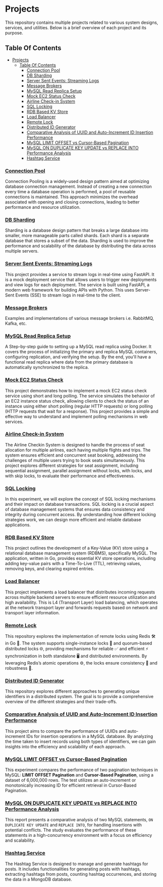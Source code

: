 
# Projects

This repository contains multiple projects related to various system designs, services, and utilities. Below is a brief overview of each project and its purpose.

## Table Of Contents

- [Projects](#projects)
  - [Table Of Contents](#table-of-contents)
    - [Connection Pool](#connection-pool)
    - [DB Sharding](#db-sharding)
    - [Server Sent Events: Streaming Logs](#server-sent-events-streaming-logs)
    - [Message Brokers](#message-brokers)
    - [MySQL Read Replica Setup](#mysql-read-replica-setup)
    - [Mock EC2 Status Check](#mock-ec2-status-check)
    - [Airline Check-in System](#airline-check-in-system)
    - [SQL Locking](#sql-locking)
    - [RDB Based KV Store](#rdb-based-kv-store)
    - [Load Balancer](#load-balancer)
    - [Remote Lock](#remote-lock)
    - [Distributed ID Generator](#distributed-id-generator)
    - [Comparative Analysis of UUID and Auto-Increment ID Insertion Performance](#comparative-analysis-of-uuid-and-auto-increment-id-insertion-performance)
    - [MySQL LIMIT OFFSET vs Cursor-Based Pagination](#mysql-limit-offset-vs-cursor-based-pagination)
    - [MySQL ON DUPLICATE KEY UPDATE vs REPLACE INTO Performance Analysis](#mysql-on-duplicate-key-update-vs-replace-into-performance-analysis)
    - [Hashtag Service](#hashtag-service)

### [Connection Pool](connection-pool/README.md)

Connection Pooling is a widely-used design pattern aimed at optimizing database connection management. Instead of creating a new connection every time a database operation is performed, a pool of reusable connections is maintained. This approach minimizes the overhead associated with opening and closing connections, leading to better performance and resource utilization.

### [DB Sharding](db-sharding/README.md)

Sharding is a database design pattern that breaks a large database into smaller, more manageable parts called shards. Each shard is a separate database that stores a subset of the data. Sharding is used to improve the performance and scalability of the database by distributing the data across multiple servers.


### [Server Sent Events: Streaming Logs](streaming-logs/README.md)

This project provides a service to stream logs in real-time using FastAPI. It is a mock deployment service that allows users to trigger new deployments and view logs for each deployment. The service is built using FastAPI, a modern web framework for building APIs with Python. This uses Server-Sent Events (SSE) to stream logs in real-time to the client.

### [Message Brokers](message-brokers/README.md)

Examples and implementations of various message brokers i.e. RabbitMQ, Kafka, etc.


### [MySQL Read Replica Setup](mysql-read-replica/README.md)

A Step-by-step guide to setting up a MySQL read replica using Docker. It covers the process of initializing the primary and replica MySQL containers, configuring replication, and verifying the setup. By the end, you'll have a functional read replica where data from the primary database is automatically synchronized to the replica.


### [Mock EC2 Status Check](mock-ec2-status-check-using-short-and-long-polling/README.md)

This project demonstrates how to implement a mock EC2 status check service using short and long polling. The service simulates the behavior of an EC2 instance status check, allowing clients to check the status of an instance using either short polling (regular HTTP requests) or long polling (HTTP requests that wait for a response). This project provides a simple and effective way to understand and implement polling mechanisms in web services.


### [Airline Check-in System](airline-checkin-system/README.md)

The Airline Checkin System is designed to handle the process of seat allocation for multiple airlines, each having multiple flights and trips. The system ensures efficient and concurrent seat booking, addressing the challenges of multiple users trying to book seats simultaneously. This project explores different strategies for seat assignment, including sequential assignment, parallel assignment without locks, with locks, and with skip locks, to evaluate their performance and effectiveness.


### [SQL Locking](sql-locking/README.md)

In this experiment, we will explore the concept of SQL locking mechanisms and their impact on database transactions. SQL locking is a crucial aspect of database management systems that ensures data consistency and integrity during concurrent access. By understanding how different locking strategies work, we can design more efficient and reliable database applications.


### [RDB Based KV Store](rdb-based-kv-store/README.md)

This project outlines the development of a Key-Value (KV) store using a relational database management system (RDBMS), specifically MySQL. The application, written in Go, provides essential KV store operations, including adding key-value pairs with a Time-To-Live (TTL), retrieving values, removing keys, and clearing expired entries.


### [Load Balancer](load-balancer/README.md)

This project implements a load balancer that distributes incoming requests across multiple backend servers to ensure efficient resource utilization and high availability. This is L4 (Transport Layer) load balancing, which operates at the network transport layer and forwards requests based on network and transport layer information.


### [Remote Lock](remote-lock/README.md)

This repository explores the implementation of remote locks using Redis 🛠️ in Go 🐹. The system supports single-instance locks 🔑 and quorum-based distributed locks 🌐, providing mechanisms for reliable ✅ and efficient ⚡ synchronization in both standalone 🖥️ and distributed environments. By leveraging Redis’s atomic operations ⚙️, the locks ensure consistency 📏 and robustness 💪.



### [Distributed ID Generator](distributed-id-generator/README.md#distributed-id-generation)

This repository explores different approaches to generating unique identifiers in a distributed system. The goal is to provide a comprehensive overview of the different strategies and their trade-offs.


### [Comparative Analysis of UUID and Auto-Increment ID Insertion Performance](distributed-id-generator/README.md#comparative-analysis-of-uuid-and-auto-increment-id-insertion-performance)

This project aims to compare the performance of UUIDs and auto-increment IDs for insertion operations in a MySQL database. By analyzing the time taken to insert records using both types of identifiers, we can gain insights into the efficiency and scalability of each approach.

### [MySQL LIMIT OFFSET vs Cursor-Based Pagination](distributed-id-generator/README.md#mysql-limit-offset-vs-cursor-based-pagination)

This experiment compares the performance of two pagination techniques in MySQL: **LIMIT OFFSET Pagination** and **Cursor-Based Pagination**, using a dataset of 6,000,000 rows. The test utilizes an auto-increment or monotonically increasing ID for efficient retrieval in Cursor-Based Pagination.

### [MySQL ON DUPLICATE KEY UPDATE vs REPLACE INTO Performance Analysis](distributed-id-generator/README.md#mysql-on-duplicate-key-update-vs-replace-into-performance-analysis)

This report presents a comparative analysis of two MySQL statements, `ON DUPLICATE KEY UPDATE` and `REPLACE INTO`, for handling insertions with potential conflicts. The study evaluates the performance of these statements in a high-concurrency environment with a focus on efficiency and scalability.

### [Hashtag Service](hashtag-service/README.md)

The Hashtag Service is designed to manage and generate hashtags for posts. It includes functionalities for generating posts with hashtags, extracting hashtags from posts, counting hashtag occurrences, and storing the data in a MongoDB database.









